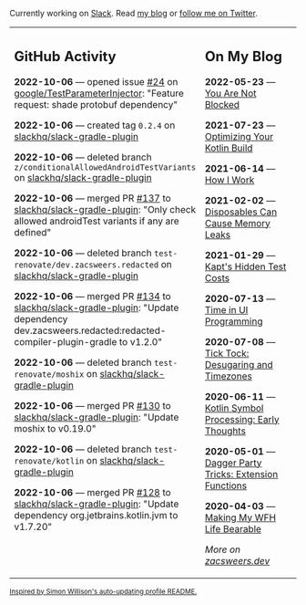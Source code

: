Currently working on [Slack](https://slack.com/). Read [my blog](https://zacsweers.dev/) or [follow me on Twitter](https://twitter.com/ZacSweers).

<table><tr><td valign="top" width="60%">

## GitHub Activity
<!-- githubActivity starts -->
**2022-10-06** — opened issue [#24](https://github.com/google/TestParameterInjector/issues/24) on [google/TestParameterInjector](https://github.com/google/TestParameterInjector): "Feature request: shade protobuf dependency"

**2022-10-06** — created tag `0.2.4` on [slackhq/slack-gradle-plugin](https://github.com/slackhq/slack-gradle-plugin)

**2022-10-06** — deleted branch `z/conditionalAllowedAndroidTestVariants` on [slackhq/slack-gradle-plugin](https://github.com/slackhq/slack-gradle-plugin)

**2022-10-06** — merged PR [#137](https://github.com/slackhq/slack-gradle-plugin/pull/137) to [slackhq/slack-gradle-plugin](https://github.com/slackhq/slack-gradle-plugin): "Only check allowed androidTest variants if any are defined"

**2022-10-06** — deleted branch `test-renovate/dev.zacsweers.redacted` on [slackhq/slack-gradle-plugin](https://github.com/slackhq/slack-gradle-plugin)

**2022-10-06** — merged PR [#134](https://github.com/slackhq/slack-gradle-plugin/pull/134) to [slackhq/slack-gradle-plugin](https://github.com/slackhq/slack-gradle-plugin): "Update dependency dev.zacsweers.redacted:redacted-compiler-plugin-gradle to v1.2.0"

**2022-10-06** — deleted branch `test-renovate/moshix` on [slackhq/slack-gradle-plugin](https://github.com/slackhq/slack-gradle-plugin)

**2022-10-06** — merged PR [#130](https://github.com/slackhq/slack-gradle-plugin/pull/130) to [slackhq/slack-gradle-plugin](https://github.com/slackhq/slack-gradle-plugin): "Update moshix to v0.19.0"

**2022-10-06** — deleted branch `test-renovate/kotlin` on [slackhq/slack-gradle-plugin](https://github.com/slackhq/slack-gradle-plugin)

**2022-10-06** — merged PR [#128](https://github.com/slackhq/slack-gradle-plugin/pull/128) to [slackhq/slack-gradle-plugin](https://github.com/slackhq/slack-gradle-plugin): "Update dependency org.jetbrains.kotlin.jvm to v1.7.20"
<!-- githubActivity ends -->
</td><td valign="top" width="40%">

## On My Blog
<!-- blog starts -->
**2022-05-23** — [You Are Not Blocked](https://www.zacsweers.dev/you-are-not-blocked/)

**2021-07-23** — [Optimizing Your Kotlin Build](https://www.zacsweers.dev/optimizing-your-kotlin-build/)

**2021-06-14** — [How I Work](https://www.zacsweers.dev/how-i-work/)

**2021-02-02** — [Disposables Can Cause Memory Leaks](https://www.zacsweers.dev/disposables-can-cause-memory-leaks/)

**2021-01-29** — [Kapt's Hidden Test Costs](https://www.zacsweers.dev/kapts-hidden-test-costs/)

**2020-07-13** — [Time in UI Programming](https://www.zacsweers.dev/time-in-ui/)

**2020-07-08** — [Tick Tock: Desugaring and Timezones](https://www.zacsweers.dev/ticktock-desugaring-timezones/)

**2020-06-11** — [Kotlin Symbol Processing: Early Thoughts](https://www.zacsweers.dev/kotlin-symbol-processor-early-thoughts/)

**2020-05-01** — [Dagger Party Tricks: Extension Functions](https://www.zacsweers.dev/dagger-party-tricks-extension-functions/)

**2020-04-03** — [Making My WFH Life Bearable](https://www.zacsweers.dev/making-wfh-life-bearable/)
<!-- blog ends -->
_More on [zacsweers.dev](https://zacsweers.dev/)_
</td></tr></table>

<sub><a href="https://simonwillison.net/2020/Jul/10/self-updating-profile-readme/">Inspired by Simon Willison's auto-updating profile README.</a></sub>